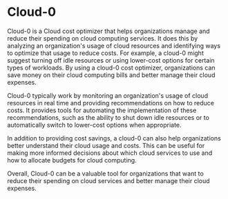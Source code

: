 # Cloud-0

Cloud-0 is a Cloud cost optimizer that helps organizations manage and reduce their spending on cloud computing services. It does this by analyzing an organization's usage of cloud resources and identifying ways to optimize that usage to reduce costs. For example, a cloud-0  might suggest turning off idle resources or using lower-cost options for certain types of workloads. By using a cloud-0 cost optimizer, organizations can save money on their cloud computing bills and better manage their cloud expenses.

Cloud-0 typically work by monitoring an organization's usage of cloud resources in real time and providing recommendations on how to reduce costs. It provides tools for automating the implementation of these recommendations, such as the ability to shut down idle resources or to automatically switch to lower-cost options when appropriate.

In addition to providing cost savings, a cloud-0 can also help organizations better understand their cloud usage and costs. This can be useful for making more informed decisions about which cloud services to use and how to allocate budgets for cloud computing.

Overall, Cloud-0 can be a valuable tool for organizations that want to reduce their spending on cloud services and better manage their cloud expenses.

